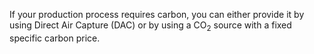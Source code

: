 If your production process requires carbon, you can either provide it by using Direct Air Capture (DAC) or by using a CO<sub>2</sub> source with a fixed specific carbon price.

